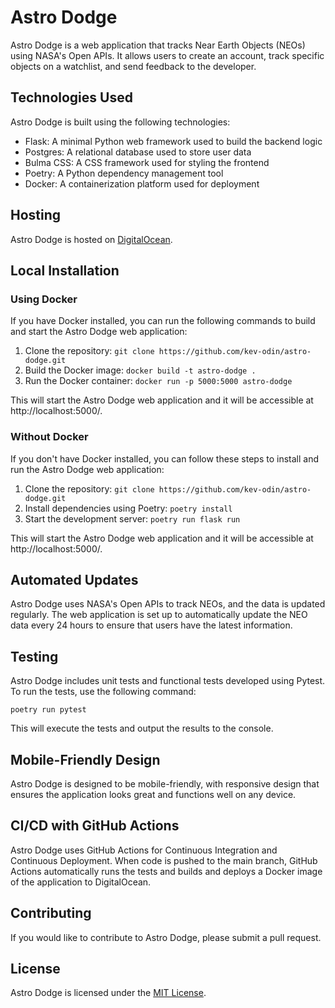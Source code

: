 # Astro Dodge

Astro Dodge is a web application that tracks Near Earth Objects (NEOs) using NASA's Open APIs. It allows users to create an account, track specific objects on a watchlist, and send feedback to the developer.

## Technologies Used

Astro Dodge is built using the following technologies:

- Flask: A minimal Python web framework used to build the backend logic
- Postgres: A relational database used to store user data
- Bulma CSS: A CSS framework used for styling the frontend
- Poetry: A Python dependency management tool
- Docker: A containerization platform used for deployment

## Hosting

Astro Dodge is hosted on [DigitalOcean](https://www.digitalocean.com/).

## Local Installation

### Using Docker

If you have Docker installed, you can run the following commands to build and start the Astro Dodge web application:

1. Clone the repository: `git clone https://github.com/kev-odin/astro-dodge.git`
2. Build the Docker image: `docker build -t astro-dodge .`
3. Run the Docker container: `docker run -p 5000:5000 astro-dodge`

This will start the Astro Dodge web application and it will be accessible at http://localhost:5000/.

### Without Docker

If you don't have Docker installed, you can follow these steps to install and run the Astro Dodge web application:

1. Clone the repository: `git clone https://github.com/kev-odin/astro-dodge.git`
2. Install dependencies using Poetry: `poetry install`
3. Start the development server: `poetry run flask run`

This will start the Astro Dodge web application and it will be accessible at http://localhost:5000/.

## Automated Updates

Astro Dodge uses NASA's Open APIs to track NEOs, and the data is updated regularly. The web application is set up to automatically update the NEO data every 24 hours to ensure that users have the latest information.

## Testing

Astro Dodge includes unit tests and functional tests developed using Pytest. To run the tests, use the following command:

```
poetry run pytest
```

This will execute the tests and output the results to the console.

## Mobile-Friendly Design

Astro Dodge is designed to be mobile-friendly, with responsive design that ensures the application looks great and functions well on any device.

## CI/CD with GitHub Actions

Astro Dodge uses GitHub Actions for Continuous Integration and Continuous Deployment. When code is pushed to the main branch, GitHub Actions automatically runs the tests and builds and deploys a Docker image of the application to DigitalOcean.

## Contributing

If you would like to contribute to Astro Dodge, please submit a pull request.

## License

Astro Dodge is licensed under the [MIT License](https://github.com/username/astro-dodge/blob/main/LICENSE).